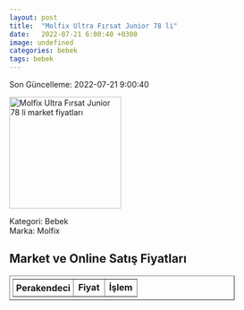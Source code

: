 ```yaml
---
layout: post
title:  "Molfix Ultra Fırsat Junior 78 li"
date:   2022-07-21 6:00:40 +0300
image: undefined
categories: bebek
tags: bebek
---
```


Son Güncelleme: 2022-07-21 9:00:40

<img src="undefined" width="200" alt="Molfix Ultra Fırsat Junior 78 li market fiyatları" />

Kategori: Bebek
<br />
Marka: Molfix

<h2>Market ve Online Satış Fiyatları</h2>

<table border="1" style="padding: 5px;width:80%;">
  <tr>
    <td style="padding: 5px;"><strong>Perakendeci</strong></td>
    <td><strong>Fiyat</strong></td>
    <td><strong>İşlem</strong></td>
  </tr>
  
</table>
